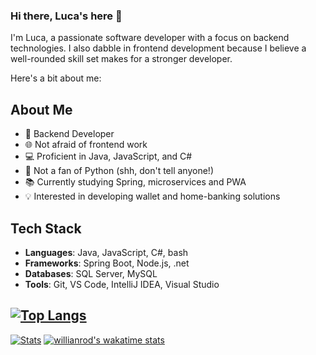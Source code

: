 ### Hi there, Luca's here  👋

I'm Luca, a passionate software developer with a focus on backend technologies. I also dabble in frontend development because I believe a well-rounded skill set makes for a stronger developer. 

Here's a bit about me:

## About Me

- 🚀 Backend Developer
- 🌐 Not afraid of frontend work
- 💻 Proficient in Java, JavaScript, and C#
- 🐍 Not a fan of Python (shh, don't tell anyone!)
- 📚 Currently studying Spring, microservices and PWA
- 💡 Interested in developing wallet and home-banking solutions

## Tech Stack

- **Languages**: Java, JavaScript, C#, bash
- **Frameworks**: Spring Boot, Node.js, .net 
- **Databases**: SQL Server, MySQL
- **Tools**: Git, VS Code, IntelliJ IDEA, Visual Studio



<!--
**LucaBonfanti/LucaBonfanti** is a ✨ _special_ ✨ repository because its `README.md` (this file) appears on your GitHub profile.
-->
[![Top Langs](https://github-readme-stats.vercel.app/api/top-langs/?username=lucabonfanti&layout=compact&hide=css)](https://github.com/anuraghazra/github-readme-stats)
</br>
----
[![Stats ](https://github-readme-stats.vercel.app/api?username=lucabonfanti&hide=stars,contribs&show_icons=true&layout=compact)](https://github.com/anuraghazra/github-readme-stats)
[![willianrod's wakatime stats](https://github-readme-stats.vercel.app/api/wakatime?username=lucabonfanti)](https://wakatime.com/@LucaBonfanti)
</br>
<!--
<a href="https://github.com/anuraghazra/github-readme-stats">
  <img align="center" src="https://github-readme-stats.vercel.app/api?username=lucabonfanti&hide=stars,contribs&show_icons=true&layout=compact" />
</a>
<a href="https://wakatime.com/@LucaBonfanti">
  <img align="center" src="https://github-readme-stats.vercel.app/api/wakatime?username=lucabonfanti" />
</a>
-->
